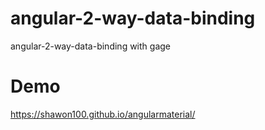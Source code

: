 # angular-2-way-data-binding
angular-2-way-data-binding with gage

# Demo
https://shawon100.github.io/angularmaterial/


